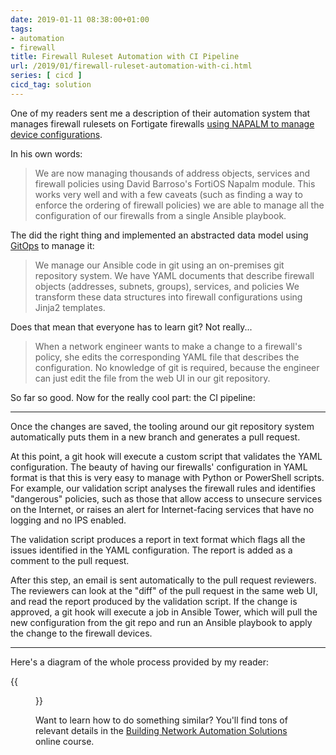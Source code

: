 ```yaml
---
date: 2019-01-11 08:38:00+01:00
tags:
- automation
- firewall
title: Firewall Ruleset Automation with CI Pipeline
url: /2019/01/firewall-ruleset-automation-with-ci.html
series: [ cicd ]
cicd_tag: solution
---
```

One of my readers sent me a description of their automation system that manages firewall rulesets on Fortigate firewalls [using NAPALM to manage device configurations](https://my.ipspace.net/bin/list?id=Ansible#NAPALM).

In his own words:

> We are now managing thousands of address objects, services and firewall policies using David Barroso's FortiOS Napalm module. This works very well and with a few caveats (such as finding a way to enforce the ordering of firewall policies) we are able to manage all the configuration of our firewalls from a single Ansible playbook.

The did the right thing and implemented an abstracted data model using [GitOps](https://blog.ipspace.net/2018/08/gitops-in-networking.html) to manage it:
<!--more-->
> We manage our Ansible code in git using an on-premises git repository system. We have YAML documents that describe firewall objects (addresses, subnets, groups), services, and policies We transform these data structures into firewall configurations using Jinja2 templates.

Does that mean that everyone has to learn git? Not really...

> When a network engineer wants to make a change to a firewall's policy, she edits the corresponding YAML file that describes the configuration. No knowledge of git is required, because the engineer can just edit the file from the web UI in our git repository.

So far so good. Now for the really cool part: the CI pipeline:

---

Once the changes are saved, the tooling around our git repository system automatically puts them in a new branch and generates a pull request.

At this point, a git hook will execute a custom script that validates the YAML configuration. The beauty of having our firewalls' configuration in YAML format is that this is very easy to manage with Python or PowerShell scripts. For example, our validation script analyses the firewall rules and identifies "dangerous" policies, such as those that allow access to unsecure services on the Internet, or raises an alert for Internet-facing services that have no logging and no IPS enabled.

The validation script produces a report in text format which flags all the issues identified in the YAML configuration. The report is added as a comment to the pull request.

After this step, an email is sent automatically to the pull request reviewers. The reviewers can look at the "diff" of the pull request in the same web UI, and read the report produced by the validation script. If the change is approved, a git hook will execute a job in Ansible Tower, which will pull the new configuration from the git repo and run an Ansible playbook to apply the change to the firewall devices.

---
Here's a diagram of the whole process provided by my reader:

{{<figure src="/2019/01/s1600-Firewall+Configuration+Change+Management+Process.png" caption="Firewall configuration change management process">}}

Want to learn how to do something similar? You'll find tons of relevant details in the [Building Network Automation Solutions](https://www.ipspace.net/Building_Network_Automation_Solutions) online course.
